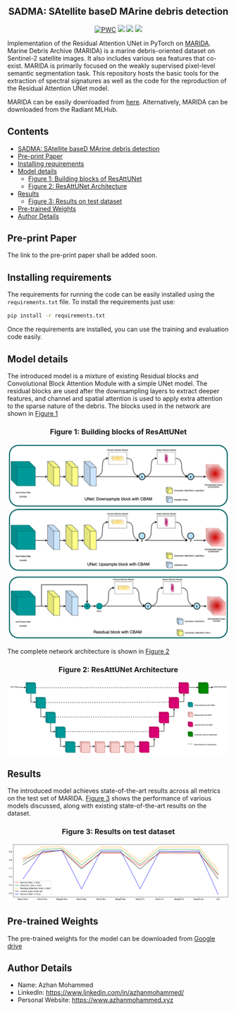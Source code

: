 <center>

## SADMA: SAtellite baseD MArine debris detection

[![PWC](https://img.shields.io/endpoint.svg?url=https://paperswithcode.com/badge/resattunet-detecting-marine-debris-using-an/image-segmentation-on-marida)](https://paperswithcode.com/sota/image-segmentation-on-marida?p=resattunet-detecting-marine-debris-using-an)
<a href="#"><img src="https://img.shields.io/github/workflow/status/milesial/PyTorch-UNet/Publish%20Docker%20image?logo=github" /></a>
<a href="https://pytorch.org/"><img src="https://img.shields.io/badge/PyTorch-v1.9.0-red.svg?logo=PyTorch" /></a>
<a href="#"><img src="https://img.shields.io/badge/python-v3.6+-blue.svg?logo=python" /></a>

</center>

Implementation of the Residual Attention UNet in PyTorch on [MARIDA](https://github.com/marine-debris/marine-debris.github.io). Marine Debris Archive (MARIDA) is a marine debris-oriented dataset on Sentinel-2 satellite images. It also includes various sea features that co-exist. MARIDA is primarily focused on the weakly supervised pixel-level semantic segmentation task.  This repository hosts the basic tools for the extraction of spectral signatures as well as the code for the reproduction of the Residual Attention UNet model.

MARIDA can be easily downloaded from [here](https://doi.org/10.5281/zenodo.5151941). Alternatively, MARIDA can be downloaded from the Radiant MLHub.

<h2> Contents </h2>

- [SADMA: SAtellite baseD MArine debris detection](#sadma-satellite-based-marine-debris-detection)
- [Pre-print Paper](#pre-print-paper)
- [Installing requirements](#installing-requirements)
- [Model details](#model-details)
  - [Figure 1: Building blocks of ResAttUNet](#figure-1-building-blocks-of-resattunet)
  - [Figure 2: ResAttUNet Architecture](#figure-2-resattunet-architecture)
- [Results](#results)
  - [Figure 3: Results on test dataset](#figure-3-results-on-test-dataset)
- [Pre-trained Weights](#pre-trained-weights)
- [Author Details](#author-details)
  
## Pre-print Paper
The link to the pre-print paper shall be added soon.
## Installing requirements
The requirements for running the code can be easily installed using the ```requirements.txt``` file. To install the requirements just use:
```bash
pip install -r requirements.txt
```
Once the requirements are installed, you can use the training and evaluation code easily.

## Model details
The introduced model is a mixture of existing Residual blocks and Convolutional Block Attention Module with a simple UNet model. The residual blocks are used after the downsampling layers to extract deeper features, and channel and spatial attention is used to apply extra attention to the sparse nature of the debris.
The blocks used in the network are shown in [Figure 1](#building-blocks-of-resattunet)
<div>
<center>

### Figure 1: Building blocks of ResAttUNet 

![Building blocks of ResAttUNet](./images/res-attuned-blocks.png "Building blocks of ResAttUNet")

</center>
</div>

The complete network architecture is shown in [Figure 2](#figure-2-resattunet-architecture)
<div>
<center>

### Figure 2: ResAttUNet Architecture

![ ResAttUNet Architecture ](./images/resattunet.png " ResAttUNet Architecture ")

</center>
</div>

## Results
The introduced model achieves state-of-the-art results across all metrics on the test set of MARIDA.
[Figure 3](#figure-3-results-on-test-dataset) shows the performance of various models discussed, along with existing state-of-the-art results on the dataset.
<div>
<center>

### Figure 3: Results on test dataset

![Results on test dataset](./images/model-comparision.png "Results on test dataset")

</center>
</div>

## Pre-trained Weights

The pre-trained weights for the model can be downloaded from [Google drive](https://drive.google.com/drive/folders/13WIrYVOIK1WZ1kFlZoOfXpjwyhAedXLF?usp=sharing)

## Author Details

- Name: Azhan Mohammed 
- LinkedIn: https://www.linkedin.com/in/azhanmohammed/
- Personal Website: https://www.azhanmohammed.xyz

